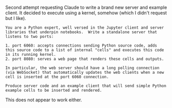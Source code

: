 Second attempt requesting Claude to write a brand new server and example
client. It decided to execute using a kernel, somehow (which I didn't request
but I like).

    You are a Python expert, well versed in the Jupyter client and server libraries that underpin notebooks.  Write a standalone server that listens to two ports:

    1. port 6060: accepts connections sending Python source code, adds this source code to a list of internal "cells" and executes this code in its running kernel.
    2. port 8080: serves a web page that renders these cells and outputs.

    In particular, the web server should have a long polling connection (via WebSocket) that automatically updates the web clients when a new cell is inserted at the port 6060 connection.

    Produce server code and an example client that will send simple Python example cells to be inserted and rendered.


This does not appear to work either.
